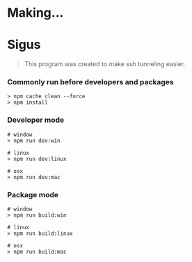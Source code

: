 # Making...

# Sigus
> This program was created to make ssh tunneling easier.

### Commonly run before developers and packages
```
> npm cache clean --force
> npm install
```

### Developer mode
```
# window
> npm run dev:win

# linux
> npm run dev:linux

# osx
> npm run dev:mac
```

### Package mode
```
# window
> npm run build:win

# linux
> npm run build:linux

# osx
> npm run build:mac
```
